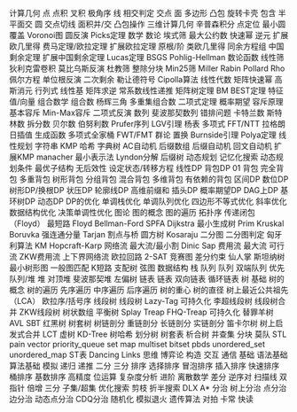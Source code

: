 计算几何
点
点积
叉积
极角序
线
相交判定
交点
面
多边形
凸包
旋转卡壳
包含
半平面交
圆
交点切线
面积并/交
凸包操作
三维计算几何
辛普森积分
点定位
最小圆覆盖
Voronoi图
圆反演
Picks定理
数学
数论
埃式筛
最大公约数
快速幂
逆元
扩展欧几里得
费马定理/欧拉定理
扩展欧拉定理
原根/阶
类欧几里得
同余方程组
中国剩余定理
扩展中国剩余定理
Lucas定理
BSGS
Pohlig-Hellman
数论函数
线性筛
狄利克雷卷积
莫比乌斯反演
杜教筛
整除分块
Min25筛
Miller Rabin
Pollard Rho
佩尔方程
单位根反演
二次剩余
勒让德符号
Cipolla算法
线性代数
矩阵快速幂
高斯消元
行列式
线性基
矩阵求逆
常系数线性递推
矩阵树定理
BM
BEST定理
特征值/向量
组合数学
组合数
杨辉三角
多重集组合数
二项式定理
概率期望
容斥原理
基本容斥
Min-Max容斥
二项式反演
数列
斐波那契数列
错排问题
卡特兰数
斯特林数
拆分数
贝尔数
伯努利数
Prufer序列
LGV引理
杨表
多项式
FFT/NTT
拉格朗日插值
生成函数
多项式全家桶
FWT/FMT
群论
置换
Burnside引理
Polya定理
线性规划
字符串
KMP
哈希
字典树
AC自动机
后缀数组
后缀自动机
回文自动机
扩展KMP
manacher
最小表示法
Lyndon分解
后缀树
动态规划
记忆化搜索
动态规划条件
最优子结构
无后效性
设定状态/转移方程
线性DP
背包DP
01 背包
完全背包
多重背包
树形背包
分组背包
混合背包
多维背包
有依赖的背包
区间DP
数位DP
树形DP/换根DP
状压DP
轮廓线DP
高维前缀和
插头DP
概率期望DP
DAG上DP
基环树DP
动态DP
DP的优化
单调栈优化
单调队列优化
四边形不等式优化
斜率优化
数据结构优化
决策单调性优化
图论
图的概念
图的遍历
拓扑序
传递闭包（Floyd）
最短路
Floyd
Bellman-Ford
SPFA
Dijkstra
最小生成树
Prim
Kruskal
Boruvka
强连通分量
Tarjan
割点与桥
圆方树
Kosaraju
二分图
二分图判定
匈牙利算法
KM
Hopcraft-Karp
网络流
最大流/最小割
Dinic
Sap
费用流
最大流
可行流
ZKW费用流
上下界网络流
欧拉回路
2-SAT
竞赛图
差分约束
仙人掌
斯坦纳树
最小树形图
一般图匹配
K短路
支配树
弦图
数据结构
栈
队列
队列
双端队列
优先队列/堆
堆
对顶堆
斐波那契堆
左偏树
链表
链表
双向链表
循环链表
树
基础
树的概念
树的遍历
先序遍历
中序遍历
后序遍历
树的重心
树的直径
树上最近公共祖先（LCA）
欧拉序/括号序
线段树
线段树
Lazy-Tag
可持久化
李超线段树
线段树合并
ZKW线段树
树状数组
平衡树
Splay
Treap
FHQ-Treap
可持久化
替罪羊树
AVL
SBT
红黑树
树套树
树链剖分
重链剖分
长链剖分
实链剖分
笛卡尔树
树上启发式合并
LCT
虚树
KD-Tree
树哈希
划分树
树套表
析合树
并查集
分块
莫队
STL
pain
vector
priority_queue
set
map
multiset
bitset
pbds
unordered_set
unordered_map
ST表
Dancing Links
思维
博弈论
构造
交互
通信
基础
语法基础
算法基础
模拟
递归
递推
二分
三分
排序
选择排序
冒泡排序
插入排序
快速排序
桶排序
基数排序
高精度
位运算
复杂度分析
进阶
离散数学
差分
逆序对
扫描线
双指针
倍增
三分
子集/超集
优化搜索
剪枝
折半搜索
DLX
A*
分治
树上分治
点分治
边分治
动态点分治
CDQ分治
随机化
模拟退火
遗传算法
对拍
卡常
快读

